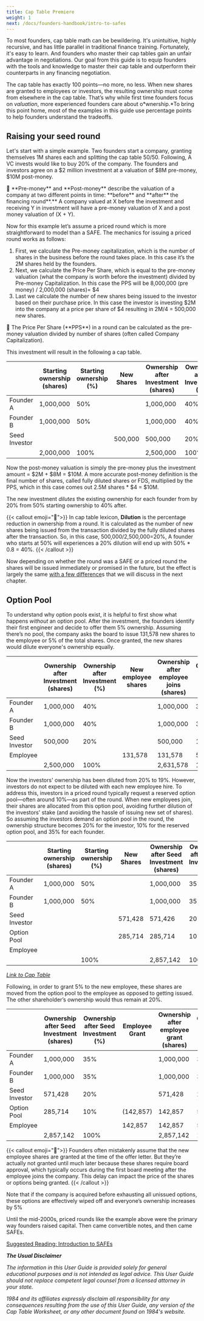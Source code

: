 ```yaml
---
title: Cap Table Premiere
weight: 1
next: /docs/founders-handbook/intro-to-safes
---
```


To most founders, cap table math can be bewildering. It's unintuitive, highly recursive, and has little parallel in traditional finance training. Fortunately, it's easy to learn. And founders who master their cap tables gain an unfair advantage in negotiations. Our goal from this guide is to equip founders with the tools and knowledge to master their cap table and outperform their counterparts in any financing negotiation. 

The cap table has exactly 100 points—no more, no less. When new shares are granted to employees or investors, the resulting ownership must come from elsewhere in the cap table. That’s why while first time founders focus on *valuation*, more experienced founders care about o*wnership.*To bring this point home, most of the examples in this guide use percentage points to help founders understand the tradeoffs. 

## Raising your seed round

Let's start with a simple example. Two founders start a company, granting themselves 1M shares each and splitting the cap table 50/50. Following, A VC invests would like to buy 20% of the company.  The founders and investors agree on a $2 million investment at a valuation of $8M pre-money, $10M post-money.

<aside>
📢 **Pre-money** and **Post-money** describe the valuation of a company at two different points in time: **before** and **after** the financing round**.**  A company valued at X before the investment and receiving Y in investment will have a pre-money valuation of X and a post money valuation of (X + Y).

</aside>

Now for this example let’s assume a priced round which is more straightforward to model than a SAFE. The mechanics for issuing a priced round works as follows:

1. First, we calculate the Pre-money capitalization, which is the number of shares in the business before the round takes place.  In this case it’s the 2M shares held by the founders.
2. Next, we calculate the Price Per Share, which is equal to the pre-money valuation (what the company is worth before the investment) divided by Pre-money Capitalization. In this case the PPS will be 8,000,000 (pre money) / 2,000,000 (shares)= $4 
3. Last we calculate the number of new shares being issued to the investor based on their purchase price.  In this case the investor is investing $2M into the company at a price per share of $4 resulting in 2M/4 = 500,000 new shares. 

<aside>
📢 The Price Per Share (**PPS**) in a round can be calculated as the pre-money valuation divided by number of shares (often called Company Capitalization).

</aside>

This investment will result in the following a cap table.

|  | Starting ownership (shares) | Starting ownership (%) | New Shares | Ownership after Investment (shares) | Ownership after Investment (%) |
| --- | --- | --- | --- | --- | --- |
| Founder A | 1,000,000 | 50%  |  | 1,000,000 | 40%  |
| Founder B | 1,000,000 | 50% |  | 1,000,000 | 40%  |
| Seed Investor |  |  | 500,000 | 500,000 | 20%  |
|  | 2,000,000 | 100% |  | 2,500,000 | 100% |

Now the post-money valuation is simply the pre-money plus the investment amount = $2M + $8M = $10M.  A more accurate post-money definition is the final number of shares, called fully diluted shares or FDS, multiplied by the PPS, which in this case comes out 2.5M shares * $4 = $10M.  

The new investment *dilutes* the existing ownership for each founder from by 20% from 50% starting ownership to 40% after. 

{{< callout emoji="📢">}}
In cap table lexicon, **Dilution** is the percentage reduction in ownership from a round. It is calculated as the number of new shares being issued from the transaction divided by the fully diluted shares after the transaction. So, in this case, 500,000/2,500,000=20%,  A founder who starts at 50% will experiences a 20% dilution will end up with 50% * 0.8  = 40%.
{{< /callout >}}


Now depending on whether the round was a SAFE or a priced round the shares will be issued immediately or promised in the future, but the effect is largely the same [with a few difference](SAFE%20vs%20Priced%20Round%203c5a0edb257449558cf968f5ded58812.md)s that we will discuss in the next chapter. 

## Option Pool

To understand why option pools exist, it is helpful to first show what happens *without* an option pool. After the investment, the founders identify their first engineer and decide to offer them 5% ownership. Assuming there’s no pool, the company asks the board to issue 131,578 new shares to the employee or 5% of the total shares. Once granted, the new shares would dilute everyone's ownership equally.

|  | Ownership after Investment (shares) | Ownership after Investment (%) | New employee shares | Ownership after employee joins (shares) | Ownership after employee joins (%) |
| --- | --- | --- | --- | --- | --- |
| Founder A | 1,000,000 | 40%  |  | 1,000,000 | 38.00% |
| Founder B | 1,000,000 | 40%  |  | 1,000,000 | 38.00% |
| Seed Investor | 500,000 | 20%  |  | 500,000 | 19.00% |
| Employee |  |  | 131,578 | 131,578 | 5.00% |
|  | 2,500,000 | 100% |  | 2,631,578 | 100% |

Now the investors' ownership has been diluted from 20% to 19%. However, investors do not expect to be diluted with each new employee hire. To address this, investors in a priced round typically request a reserved option pool—often around 10%—as part of the round. When new employees join, their shares are allocated from this option pool, avoiding further dilution of the investors' stake (and avoiding the hassle of issuing new set of shares). So assuming the investors demand an option pool in the round, the ownership structure becomes 20% for the investor, 10% for the reserved option pool, and 35% for each founder. 

|  | Starting ownership (shares) | Starting ownership (%) | New Shares | Ownership after Seed Investment (shares) | Ownership after Seed Investment (%) |
| --- | --- | --- | --- | --- | --- |
| Founder A | 1,000,000 | 50% |  | 1,000,000 | 35% |
| Founder B | 1,000,000 | 50% |  | 1,000,000 | 35% |
| Seed Investor |  |  | 571,428 | 571,426 | 20% |
| Option Pool |  |  | 285,714 | 285,714 | 10% |
| Employee |  |  |  |  |  |
|  |  | 100% |  | 2,857,142 | 100% |

[*Link to Cap Table*](https://1984vc.github.io/startup-finance/safe-conversion#AAN4IgTg9g7gIghgFziAXAbVASwCapABhABoQEBPABwFM8BjCAWwYgDtiQW4GaUQAxCAFcW2KmAAEAQXYBnABZwwVGagCM.DZpLQWY.ZgoAFWglQBWfCWyYANoIRVsx0ygDMZgHSb877.5JwNjbQMFQ2VA6oCGCCVAC.RFi4vKrs5NR0jMxsJJzceALCohIAQrIKSioo6t6WIDp6cgbO5nXWdg5OJqjuXpq._WYBQSFhETzRsQlJeABMaZQ8IPRMrOx5SwCSMjKx2OIA8hQImKwqJPKKyqh1DWD6Rt0obbb2ji3Pw8GwY5Eok_FEiAcHgABwLDK8GRiTDXXJcJYAZSojnEmxYADdlAgIGB2JhMdjuCwXLNanVLpVzAB2VQAFlmADZtFBdPcmo8XKoAJwebn87mzAX81xfUbhP4AM0C0LiAF0SBQlABZVhUMioUHkkhIMAAcwiRxOZ0MEAgNjUdWEgmh2CNpxYVTqChkADkqFAAEpCERRGLxIA=)

Following, in order to grant 5% to the new employee, these shares are moved from the option pool to the employee as opposed to getting issued.  The other shareholder’s ownership would thus remain at 20%.

|  | Ownership after Seed Investment (shares) | Ownership after Seed Investment (%) | Employee Grant  | Ownership after employee grant (shares) | Ownership after employee grant (%) |
| --- | --- | --- | --- | --- | --- |
| Founder A | 1,000,000 | 35% |  | 1,000,000 | 35% |
| Founder B | 1,000,000 | 35% |  | 1,000,000 | 35% |
| Seed Investor | 571,428 | 20% |  | 571,428 | 20% |
| Option Pool | 285,714 | 10% | (142,857) | 142,857 | 5% |
| Employee |  |  | 142,857 | 142,857 | 5% |
|  | 2,857,142 | 100% |  | 2,857,142 | 100% |

{{< callout emoji="📢">}}
Founders often mistakenly assume that the new employee shares are granted at the time of the offer letter. But they’re actually not granted until much later because these shares require board approval, which typically occurs during the first board meeting after the employee joins the company. This delay can impact the price of the shares or options being granted.
{{< /callout >}}


Note that if the company is acquired before exhausting all unissued options, these options are effectively wiped off and everyone’s ownership increases by 5%

Until the mid-2000s, priced rounds like the example above were the primary way founders raised capital. Then came convertible notes, and then came SAFEs.

[Suggested Reading: Introduction to SAFEs](Introduction%20to%20SAFEs%20f6e49d655a4b43a39b10c934addc1aa6.md)

***The Usual Disclaimer***

*The information in this User Guide is provided solely for general educational purposes and is not intended as legal advice. This User Guide should not replace competent legal counsel from a licensed attorney in your state.*

*1984 and its affiliates expressly disclaim all responsibility for any consequences resulting from the use of this User Guide, any version of the Cap Table Worksheet, or any other document found on 1984's website.*
